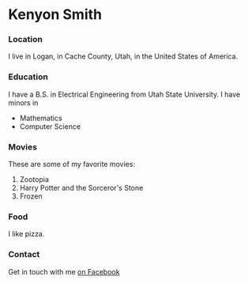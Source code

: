 # Kenyon Smith

### Location
I live in Logan, in Cache County, Utah, in the United States of America.

### Education
I have a B.S. in Electrical Engineering from Utah State University.
I have minors in 
- Mathematics
- Computer Science

### Movies
These are some of my favorite movies:
1. Zootopia
2. Harry Potter and the Sorceror's Stone
3. Frozen

### Food
I like pizza.

### Contact
Get in touch with me [on Facebook](https://www.facebook.com/kenyoninidaho)
